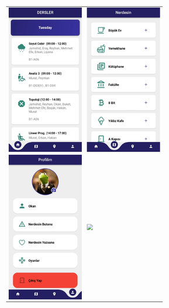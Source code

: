 |  |  |
| --- | --- |
| <img src="assets/images/screenshots/derslerPage.jpg" width="200"> | <img src="assets/images/screenshots/nerdesinPage.jpg" width="200"> |
| <img src="assets/images/screenshots/profilePage.jpg" width="200"> | <img src="assets/images/screenshots/burdayımPage.jpg" width="200"> |
